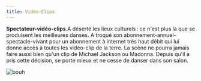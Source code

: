 ```yaml
---
title: Vidéo-Clips
---
```


**Spectateur-vidéo-clips**.A déserté les lieux culturels : ce n'est plus là que se produisent les meilleures danses. A troqué son abonnement-annuel-spectacle-vivant pour un abonnement à internet très haut débit qui lui donne accès à toutes les vidéo-clip de la terre. La scène ne pourra jamais faire aussi bien qu'un clip de Michael Jackson ou Madonna. Depuis qu'il a pris cette décision, se porte mieux et ne cesse de danser dans son salon. 

 ![bouh](/content/images/04.png)